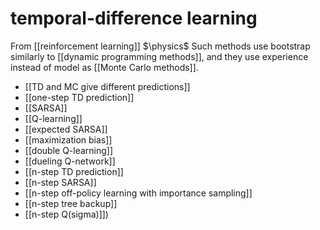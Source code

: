 # temporal-difference learning
From [[reinforcement learning]]
$\physics$
Such methods use bootstrap similarly to [[dynamic programming methods]], and they use experience instead of model as [[Monte Carlo methods]].

- [[TD and MC give different predictions]]
- [[one-step TD prediction]]
- [[SARSA]]
- [[Q-learning]]
- [[expected SARSA]]
- [[maximization bias]]
- [[double Q-learning]]
- [[dueling Q-network]]
- [[n-step TD prediction]]
- [[n-step SARSA]]
- [[n-step off-policy learning with importance sampling]]
- [[n-step tree backup]]
- [[n-step Q(sigma)]])